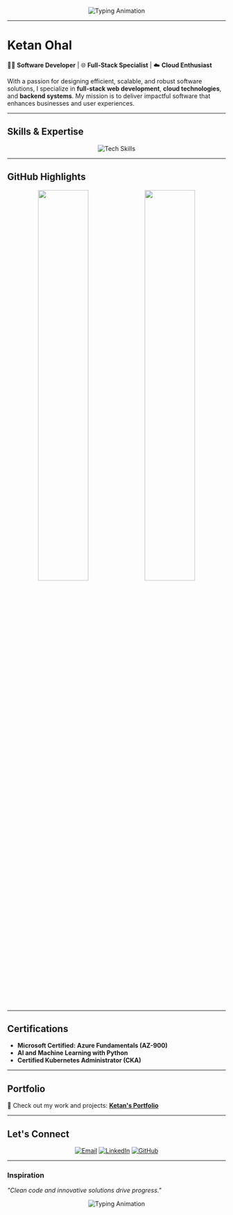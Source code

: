 <!-- Futuristic Header with Professional Styling -->
<p align="center">
  <img src="https://readme-typing-svg.herokuapp.com?font=Fira+Code&size=40&pause=1000&color=4CAF50&center=true&vCenter=true&width=1000&lines=Welcome+to+Ketan's+Developer+Space;Creating+Scalable+and+Innovative+Solutions" alt="Typing Animation" />
</p>

---

# **Ketan Ohal**

👨‍💻 **Software Developer** | 🌐 **Full-Stack Specialist** | ☁️ **Cloud Enthusiast**

With a passion for designing efficient, scalable, and robust software solutions, I specialize in **full-stack web development**, **cloud technologies**, and **backend systems**. My mission is to deliver impactful software that enhances businesses and user experiences.

---

## **Skills & Expertise**
<p align="center">
  <img src="https://skillicons.dev/icons?i=typescript,react,nextjs,python,flask,mongodb,docker,kubernetes,aws,azure,linux,git" alt="Tech Skills" />
</p>

---

## **GitHub Highlights**
<div align="center">
  <img src="https://github-readme-stats.vercel.app/api?username=ketanohal&show_icons=true&hide_border=true&theme=radical" width="48%" />
  <img src="https://streak-stats.demolab.com?user=ketanohal&theme=radical&hide_border=true" width="48%" />
</div>

---

## **Certifications**
- **Microsoft Certified: Azure Fundamentals (AZ-900)**  
- **AI and Machine Learning with Python**  
- **Certified Kubernetes Administrator (CKA)**  

---

## **Portfolio**
🌟 Check out my work and projects: [**Ketan's Portfolio**](https://ketans-portfolio.onrender.com/)

---

## **Let's Connect**
<p align="center">
  <a href="mailto:ohalketan123@gmail.com"><img src="https://img.shields.io/badge/-Email-EA4335?style=for-the-badge&logo=gmail&logoColor=white" alt="Email" /></a>
  <a href="https://www.linkedin.com/in/ketan-ohal/"><img src="https://img.shields.io/badge/-LinkedIn-0A66C2?style=for-the-badge&logo=linkedin&logoColor=white" alt="LinkedIn" /></a>
  <a href="https://github.com/ketanohal"><img src="https://img.shields.io/badge/-GitHub-333333?style=for-the-badge&logo=github&logoColor=white" alt="GitHub" /></a>
</p>

---

### **Inspiration**
*"Clean code and innovative solutions drive progress."*
<p align="center">
  <img src="https://readme-typing-svg.herokuapp.com?font=Roboto+Mono&size=22&color=36CFC9&center=true&vCenter=true&width=1000&lines=Building+Efficient+Software+for+a+Connected+World" alt="Typing Animation" />
</p>
